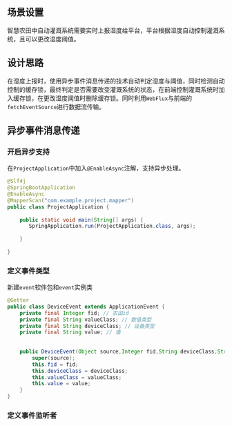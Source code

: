 ## 场景设置
智慧农田中自动灌溉系统需要实时上报湿度给平台，平台根据湿度自动控制灌溉系统，且可以更改湿度阈值。

## 设计思路
在湿度上报时，使用异步事件消息传递的技术自动判定湿度与阈值，同时检测自动控制的缓存锁，最终判定是否需要改变灌溉系统的状态，在前端控制灌溉系统时加入缓存锁，在更改湿度阈值时删除缓存锁。同时利用`WebFlux`与前端的`fetchEventSource`进行数据流传输。

## 异步事件消息传递
### 开启异步支持
在`ProjectApplication`中加入`@EnableAsync`注解，支持异步处理。
```java
@Slf4j  
@SpringBootApplication  
@EnableAsync  
@MapperScan("com.example.project.mapper")  
public class ProjectApplication {  
  
    public static void main(String[] args) {  
       SpringApplication.run(ProjectApplication.class, args);  
  
    }  
  
}
```

### 定义事件类型
新建`event`软件包和`event`实例类
```java
@Getter  
public class DeviceEvent extends ApplicationEvent {  
    private final Integer fid; // 农田id  
    private final String valueClass; // 数值类型  
    private final String deviceClass; // 设备类型  
    private final String value; // 值  
  
  
    public DeviceEvent(Object source,Integer fid,String deviceClass,String valueClass,String value){  
        super(source);  
        this.fid = fid;  
        this.deviceClass = deviceClass;  
        this.valueClass = valueClass;  
        this.value = value;  
    }  
}
```

### 定义事件监听者